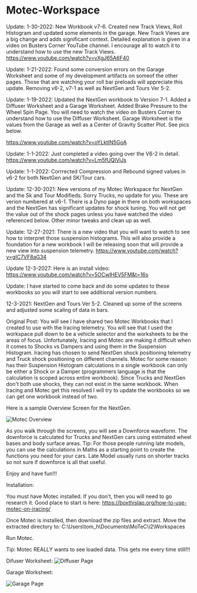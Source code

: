 # Motec-Workspace
Update: 1-30-2022:  New Workbook v7-6.  Created new Track Views, Roll Histogram and updated some elements in the garage.   New Track Views are a big change and adds significant context.  Detailed explanation is given in a video on Busters Corner YouTube channel.  I encourage all to watch it to understand how to use the new Track Views.  https://www.youtube.com/watch?v=vXgJ65A6F40

Update: 1-21-2022: Found some conversion errors on the Garage Worksheet and some of my development artifacts on someof the other pages.  Those that are watching your roll bar preloads will appreciate this update.  Removing v6-2, v7-1 as well as NextGen and Tours Ver 5-2.

Update: 1-19-2022: Updated the NextGen workbook to Version 7-1.  Added a Diffuser Worksheet and a Garage Worksheet.  Added Brake Pressure to the Wheel Spin Page.  You will need to watch the video on Busters Corner to understand how to use the Diffuser Worksheet.  Garage Worksheet is the values from the Garage as well as a Center of Gravity Scatter Plot.  See pics below.

https://www.youtube.com/watch?v=oYLktIN5GoA


Update: 1-1-2022: Just completed a video going over the V6-2 in detail.  https://www.youtube.com/watch?v=Lm5fUQlViJs

Update: 1-1-2022: Corrrected Compression and Rebound signed values in v6-2 for both NextGen and SK/Tour cars.

Update: 12-30-2021: New versions of my Motec Workspace for NextGen and the Sk and Tour Modifieds.  Sorry Trucks, no update for you.  These are verion numbered at v6-1.  There is a Dyno page in there on both workspaces and the NextGen has significant updates for shock tuning.  You will not get the value out of the shock pages unless you have watched the video referenced below.  Other minor tweaks and clean up as well.

Update: 12-27-2021: There is a new video that you will want to watch to see how to interpret those suspension histograms.  This will also provide a foundation for a new workbook I will be releasing soon that will provide a new view into suspension telemetry.  https://www.youtube.com/watch?v=gIC7VF8aG34

Update 12-3-2027: Here is an install video: https://www.youtube.com/watch?v=5OCwlHEV5FM&t=16s

Update: I have started to come back and do some updates to these workbooks so you will start to see additional version numbers.

12-3-2021: NextGen and Tours Ver 5-2.  Cleaned up some of the screens and adjusted some scaling of data in bars.

Original Post: 
You will see I have shared two Motec Workbooks that I created to use with the Iracing telemetry. You will see that I used the workspace pull down to be a vehicle selector and the worksheets to be the areas of focus.  Unfortunately, Iracing and Motec are making it difficult when it comes to Shocks vs Dampers and using them in the Suspension Histogram. Iracing has chosen to send NextGen shock positioning telemetry and Truck shock positioning on different channels. Motec for some reason has their Suspension Histogram calculations in a single workbook can only be either a Shock or a Damper (programmers language is that the calculation is scoped across entire workbook).  Since Trucks and NextGen don't both use shocks, they can not exist in the same workbook.  When Iracing and Motec get this resolved I will try to update the workbooks so we can get one workbook instead of two.


Here is a sample Overview Screen for the NextGen.

![Motec Overview](https://user-images.githubusercontent.com/8271391/141644352-e0d89e26-42e2-4067-8cad-02168c2f8de2.png)


As you walk through the screens, you will see a Downforce waveform.  The downforce is calculated for Trucks and NextGen cars using estimated wheel bases and body surface areas. 
Tip: For those people running late models, you can use the calculations in Maths as a starting point to create the functions you need for your cars.  Late Model usually runs on shorter tracks so not sure if downforce is all that useful.  

Enjoy and have fun!!!

Installation:

You must have Motec installed.  If you don't, then you will need to go research it.  Good place to start is here: https://boxthislap.org/how-to-use-motec-on-iracing/

Once Motec is installed, then download the zip files and extract.  Move the extracted directory to: C:\Users\tom_h\Documents\MoTeC\i2\Workspaces

Run Motec.

Tip:  Motec REALLY wants to see loaded data.  This gets me every time still!!!  

Difuser Worksheet: 
![Diffuser Page](https://user-images.githubusercontent.com/8271391/150249281-4fda4860-d46e-4b64-a08e-0d5d8b1c2a2f.jpg)


Garage Worksheet:

![Garage Page](https://user-images.githubusercontent.com/8271391/150249363-1f0bba33-701f-4d9a-ad52-af3d4674521f.jpg)




